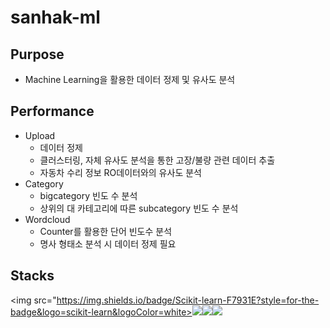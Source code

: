 # sanhak-ml
## Purpose
- Machine Learning을 활용한 데이터 정제 및 유사도 분석

## Performance
- Upload
  - 데이터 정제
  - 클러스터링, 자체 유사도 분석을 통한 고장/불량 관련 데이터 추출
  - 자동차 수리 정보 RO데이터와의 유사도 분석
- Category
  - bigcategory 빈도 수 분석
  - 상위의 대 카테고리에 따른 subcategory 빈도 수 분석
- Wordcloud
  - Counter를 활용한 단어 빈도수 분석
  - 명사 형태소 분석 시 데이터 정제 필요

## Stacks
<img src="https://img.shields.io/badge/Scikit-learn-F7931E?style=for-the-badge&logo=scikit-learn&logoColor=white><img src="https://img.shields.io/badge/Python-3776AB?style=for-the-badge&logo=Python&logoColor=white"><img src="https://img.shields.io/badge/Numpy-013243?style=for-the-badge&logo=Numpy&logoColor=white"><img src="https://img.shields.io/badge/Pandas-150458?style=for-the-badge&logo=Pandas&logoColor=white">
